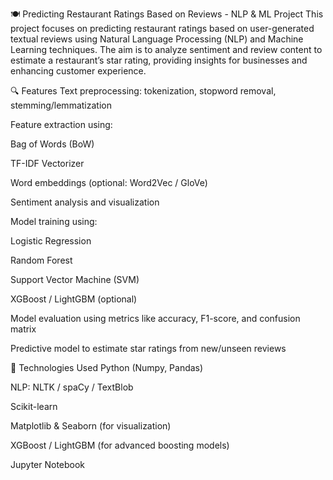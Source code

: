 🍽️ Predicting Restaurant Ratings Based on Reviews - NLP & ML Project
This project focuses on predicting restaurant ratings based on user-generated textual reviews using Natural Language Processing (NLP) and Machine Learning techniques. The aim is to analyze sentiment and review content to estimate a restaurant’s star rating, providing insights for businesses and enhancing customer experience.

🔍 Features
Text preprocessing: tokenization, stopword removal, stemming/lemmatization

Feature extraction using:

Bag of Words (BoW)

TF-IDF Vectorizer

Word embeddings (optional: Word2Vec / GloVe)

Sentiment analysis and visualization

Model training using:

Logistic Regression

Random Forest

Support Vector Machine (SVM)

XGBoost / LightGBM (optional)

Model evaluation using metrics like accuracy, F1-score, and confusion matrix

Predictive model to estimate star ratings from new/unseen reviews

🧠 Technologies Used
Python (Numpy, Pandas)

NLP: NLTK / spaCy / TextBlob

Scikit-learn

Matplotlib & Seaborn (for visualization)

XGBoost / LightGBM (for advanced boosting models)

Jupyter Notebook
